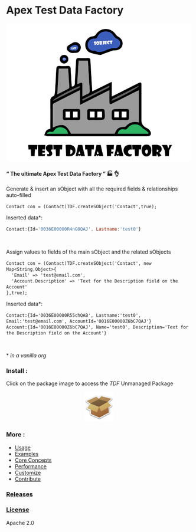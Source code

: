 # Apex Test Data Factory


<p align="center"><img src ="/docs/assets/TDF.png" width="500"/></p>




#### “ The ultimate Apex Test Data Factory ” :factory: :ok_hand:

Generate & insert an sObject with all the required fields & relationships auto-filled
  ```apex
  Contact con = (Contact)TDF.createSObject('Contact',true);
  ```

Inserted data*:
  ```javascript
  Contact:{Id='0036E00000R4nG0QAJ', Lastname:'test0'}
  ```

<br/>

Assign values to fields of the main sObject and the related sObjects
  ```apex
  Contact con = (Contact)TDF.createSObject('Contact', new Map<String,Object>{
    'Email' => 'test@email.com',
    'Account.Description' => 'Text for the Description field on the Account'
  },true);
  ```
 
Inserted data*:
  ```apex
  Contact:{Id='0036E00000R55chQAB', Lastname:'test0', Email:'test@email.com', AccountId='0016E00000Z6bC7QAJ'}
  Account:{Id='0016E00000Z6bC7QAJ', Name='test0', Description='Text for the Description field on the Account'}
  ```
<br/>



  \* *in a vanilla org*
  
  
  ### Install :
  Click on the package image to access the *TDF* Unmanaged Package
  
  <p align="center">
    <a href="https://login.salesforce.com/packaging/installPackage.apexp?p0=04t1n0000021jUU&isdtp=p1">
      <img src ="/docs/assets/package.png" width="80"/>
    </a>
  </p>

  
  ### More :
* [Usage](/docs/USAGE.md)
* [Examples](/docs/EXAMPLES.md)
* [Core Concepts](/docs/CONCEPT.md)
* [Performance](/docs/PERFORMANCE.md)
* [Customize](/docs/CUSTOMIZE.md)
* [Contribute](/docs/CONTRIBUTE.md)



### [Releases](https://github.com/benahm/TDF/releases)
### [License](LICENSE)

Apache 2.0
